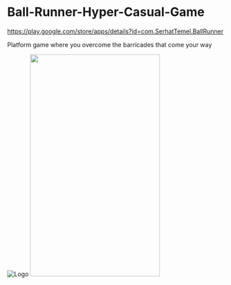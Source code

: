 # Ball-Runner-Hyper-Casual-Game

https://play.google.com/store/apps/details?id=com.SerhatTemel.BallRunner

 Platform game where you overcome the barricades that come your way
 
![Logo](https://user-images.githubusercontent.com/53862681/221854041-6bcbe23a-b206-4e93-a632-9a0a1d60f953.png)
<img src="https://user-images.githubusercontent.com/53862681/221854015-fc723a25-61f9-4740-bcd6-7a1de2bb3f2a.png" width="300" height="512">
